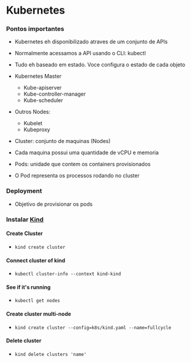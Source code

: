# Kubernetes

### Pontos importantes

- Kubernetes eh disponibilizado atraves de um conjunto de APIs
- Normalmente acessamos a API usando o CLI: kubectl
- Tudo eh baseado em estado. Voce configura o estado de cada objeto
- Kubernetes Master
  - Kube-apiserver
  - Kube-controller-manager
  - Kube-scheduler
- Outros Nodes:

  - Kubelet
  - Kubeproxy

- Cluster: conjunto de maquinas (Nodes)
- Cada maquina possui uma quantidade de vCPU e memoria
- Pods: unidade que contem os containers provisionados
- O Pod representa os processos rodando no cluster

### Deployment

- Objetivo de provisionar os pods

### Instalar [Kind](https://kind.sigs.k8s.io/)

#### Create Cluster

- `kind create cluster`

#### Connect cluster of kind

- `kubectl cluster-info --context kind-kind`

#### See if it's running

- `kubectl get nodes`

#### Create cluster multi-node

- `kind create cluster --config=k8s/kind.yaml --name=fullcycle`

#### Delete cluster

- `kind delete clusters 'name'`